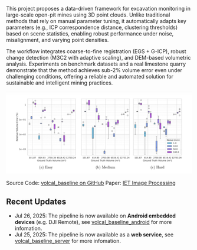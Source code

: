 This project proposes a data-driven framework for excavation monitoring in large-scale open-pit mines using 3D point clouds. Unlike traditional methods that rely on manual parameter tuning, it automatically adapts key parameters (e.g., ICP correspondence distance, clustering thresholds) based on scene statistics, enabling robust performance under noise, misalignment, and varying point densities.

The workflow integrates coarse-to-fine registration (EGS + G-ICP), robust change detection (M3C2 with adaptive scaling), and DEM-based volumetric analysis. Experiments on benchmark datasets and a real limestone quarry demonstrate that the method achieves sub-2% volume error even under challenging conditions, offering a reliable and automated solution for sustainable and intelligent mining practices.

![result](ipr270130-fig-0005-m.jpg)

Source Code: [volcal_baseline on GitHub](https://github.com/deemoe404/volcal_baseline)
Paper: [IET Image Processing](https://doi.org/10.1049/ipr2.70130)

## Recent Updates

- Jul 26, 2025: The pipeline is now available on **Android embedded devices** (e.g. DJI Remote), see [volcal_baseline_android](https://github.com/deemoe404/volcal_baseline_android) for more infomation.
- Jul 25, 2025: The pipeline is now available as a **web service**, see [volcal_baseline_server](https://github.com/deemoe404/volcal_baseline_server) for more infomation.
